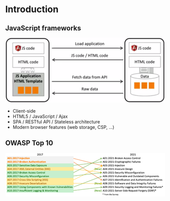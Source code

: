 # Introduction

## JavaScript frameworks

![js-intro](../assets/js-intro.png)

- Client-side
- HTML5 / JavaScript / Ajax
- SPA / RESTful API / Stateless architecture
- Modern browser features (web storage, CSP, ...)

## OWASP Top 10

![owasptop10](../assets/owasptop2021.png)
